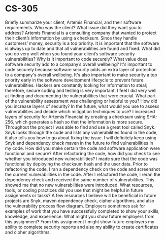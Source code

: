 # CS-305
Briefly summarize your client, Artemis Financial, and their software requirements. Who was the client? What issue did they want you to address?
Artemis Financial is a consulting company that wanted to protect their client’s information by using a checksum. Since they handle customers’ money, security is a top priority. It is important that the software is always up to date and that all vulnerabilities are found and fixed. 
What did you do very well when you found your client’s software security vulnerabilities? Why is it important to code securely? What value does software security add to a company’s overall wellbeing?
It's important to code securely because software security adds an extra layer of protection to a company's overall wellbeing. It's also important to make security a top priority early in the software development lifecycle to prevent future vulnerabilities. Hackers are constantly looking for information to steal; therefore, secure coding and testing is very important. I feel I did very well at finding and documenting the vulnerabilities that were crucial. 
What part of the vulnerability assessment was challenging or helpful to you?
How did you increase layers of security? In the future, what would you use to assess vulnerabilities and decide which mitigation techniques to use?
I increased layers of security for Artemis Financial by creating a checksum using SHA-256, which generates a hash so that the information is more secure. Throughout the project I was able to find and use a great tool called Snyk. Snyk looks through the code and lists any vulnerabilities found in the code, it also tells you how to go about fixing the issue. I will definitely keep using Snyk and dependency check maven in the future to find vulnerabilities in my code. 
How did you make certain the code and software application were functional and secure? After refactoring the code, how did you check to see whether you introduced new vulnerabilities?
I made sure that the code was functional by deploying the checksum hash and the user data. Prior to refactoring the code, I ran a dependency check on the code and screenshot the current vulnerabilities in the code. After I refactored the code, I reran the dependency check and received the same number of vulnerabilities. This showed me that no new vulnerabilities were introduced.
What resources, tools, or coding practices did you use that might be helpful in future assignments or tasks?
A few resources I believe will be beneficial in future projects are Snyk, maven dependency check, cipher algorithms, and also the vulnerability process flow diagram. 
Employers sometimes ask for examples of work that you have successfully completed to show your skills, knowledge, and experience. What might you show future employers from this assignment?
From this assignment I might show future employers my ability to complete security reports and also my ability to create certificates and cipher algorithms.
